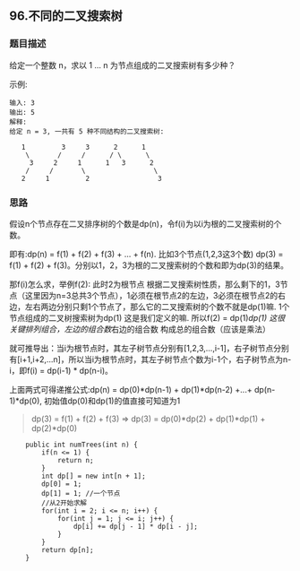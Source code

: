 ## 96.不同的二叉搜索树

### 题目描述
给定一个整数 n，求以 1 ... n 为节点组成的二叉搜索树有多少种？

示例:
```
输入: 3
输出: 5
解释:
给定 n = 3, 一共有 5 种不同结构的二叉搜索树:

   1         3     3      2      1
    \       /     /      / \      \
     3     2     1      1   3      2
    /     /       \                 \
   2     1         2                 3

```


### 思路
假设n个节点存在二叉排序树的个数是dp(n)，令f(i)为以i为根的二叉搜索树的个数。

即有:dp(n) = f(1) + f(2) + f(3) + ... + f(n). 比如3个节点(1,2,3这3个数) dp(3) = f(1) + f(2) + f(3)。分别以1，2，3为根的二叉搜索树的个数和即为dp(3)的结果。

那f(i)怎么求，举例f(2): 此时2为根节点 根据二叉搜索树性质，那么剩下的1，3节点（这里因为n=3总共3个节点），1必须在根节点2的左边，3必须在根节点2的右边，左右两边分别只剩1个节点了，那么它的二叉搜索树的个数不就是dp(1)嘛. 1个节点组成的二叉树搜索树为dp(1) 这是我们定义的嘛. 所以f(2) = dp(1)*dp(1) 这很关键排列组合，左边的组合数*右边的组合数 构成总的组合数（应该是乘法）

就可推导出：当i为根节点时，其左子树节点分别有[1,2,3,...,i-1]，右子树节点分别有[i+1,i+2,...n]，所以当i为根节点时，其左子树节点个数为i-1个，右子树节点为n-i，即f(i) = dp(i-1) * dp(n-i)。

上面两式可得递推公式:dp(n) = dp(0)*dp(n-1) + dp(1)*dp(n-2) +...+ dp(n-1)*dp(0), 初始值dp(0)和dp(1)的值直接可知道为1

> dp(3) = f(1) + f(2) + f(3)   =>    dp(3) = dp(0)*dp(2) + dp(1)*dp(1) + dp(2)*dp(0)
```   
    public int numTrees(int n) {
        if(n <= 1) {
            return n;
        }
        int dp[] = new int[n + 1];
        dp[0] = 1;
        dp[1] = 1; //一个节点
        //从2开始求解
        for(int i = 2; i <= n; i++) {
            for(int j = 1; j <= i; j++) {
                dp[i] += dp[j - 1] * dp[i - j];
            }
        }
        return dp[n];
    }
```